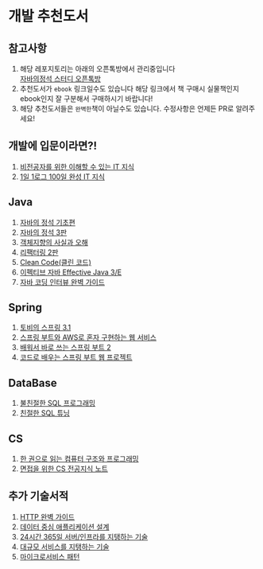 # 개발 추천도서

## 참고사항

1. 해당 레포지토리는 아래의 오픈톡방에서 관리중입니다<br>
[자바의정석 스터디 오픈톡방](https://open.kakao.com/o/gciAWHee)<br>
2. 추천도서가 `ebook` 링크일수도 있습니다 해당 링크에서 책 구매시 실물책인지 ebook인지 잘 구분해서 구매하시기 바랍니다!
3. 해당 추천도서들은 `완벽한`책이 아닐수도 있습니다. 수정사항은 언제든 PR로 알려주세요!

## 개발에 입문이라면?!
1. [비전공자를 위한 이해할 수 있는 IT 지식](http://www.yes24.com/product/goods/91165789)
2. [1일 1로그 100일 완성 IT 지식](http://www.yes24.com/Product/Goods/105803863)

## Java
1. [자바의 정석 기초편](http://www.yes24.com/Product/Goods/85632276)
2. [자바의 정석 3판](http://www.yes24.com/Product/Goods/24259565)
3. [객체지향의 사실과 오해](http://www.yes24.com/Product/Goods/102912324)
4. [리팩터링 2판](http://www.yes24.com/product/goods/90428435)
5. [Clean Code(클린 코드)](http://www.yes24.com/Product/Goods/91737015)
6. [이펙티브 자바 Effective Java 3/E](http://www.yes24.com/Product/Goods/90870798)
7. [자바 코딩 인터뷰 완벽 가이드](http://www.yes24.com/Product/Goods/111393077)

## Spring
1. [토비의 스프링 3.1](http://www.yes24.com/Product/Goods/7516911)
2. [스프링 부트와 AWS로 혼자 구현하는 웹 서비스](http://www.yes24.com/Product/Goods/83849117)
3. [배워서 바로 쓰는 스프링 부트 2](http://www.yes24.com/Product/Goods/89903855)
4. [코드로 배우는 스프링 부트 웹 프로젝트](http://www.yes24.com/Product/Goods/96051853)

## DataBase
1. [불친절한 SQL 프로그래밍](http://www.yes24.com/Product/Goods/64391533)
2. [친절한 SQL 튜닝](http://www.yes24.com/Product/Goods/61254539)

## CS
1. [한 권으로 읽는 컴퓨터 구조와 프로그래밍](http://www.yes24.com/product/goods/102266032)
2. [면접을 위한 CS 전공지식 노트](http://www.yes24.com/Product/Goods/109317449)

## 추가 기술서적
1. [HTTP 완벽 가이드](http://www.yes24.com/product/goods/109316072)
2. [데이터 중심 애플리케이션 설계](http://www.yes24.com/product/goods/112033924)
3. [24시간 365일 서버/인프라를 지탱하는 기술](http://www.yes24.com/product/goods/3377489)
4. [대규모 서비스를 지탱하는 기술](http://www.yes24.com/Product/Goods/4667932)
5. [마이크로서비스 패턴](http://www.yes24.com/Product/Goods/86542732)